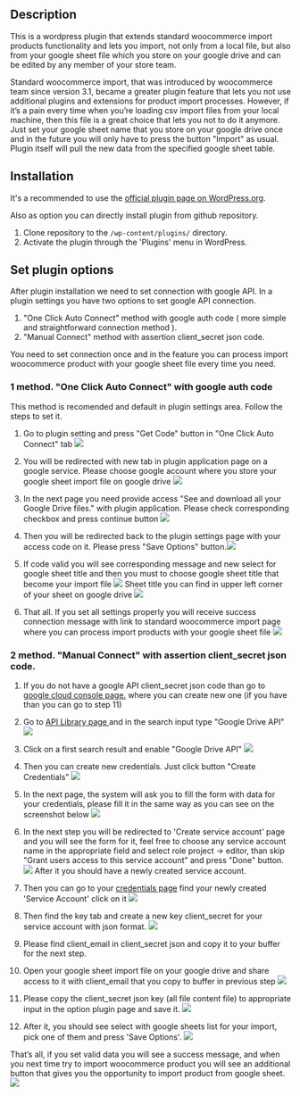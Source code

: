 ## Description

This is a wordpress plugin that extends standard woocommerce import products functionality and lets you import, not only from a local file, but also from your google sheet file which you store on your google drive and can be edited by any member of your store team.

Standard woocommerce import, that was introduced by woocommerce team since version 3.1, became a greater plugin feature that lets you not use additional plugins and extensions for product import processes. However, if it’s a pain every time when you’re loading csv import files from your local machine, then this file is a great choice that lets you not to do it anymore. Just set your google sheet name that you store on your google drive once and in the future you will only have to press the button "Import" as usual. Plugin itself will pull the new data from the specified google sheet table.

## Installation
It's a recommended to use the [official plugin page on WordPress.org](https://wordpress.org/plugins/import-products-from-gsheet-for-woo-importer/).

Also as option you can directly install plugin from github repository.
1. Clone repository to the `/wp-content/plugins/` directory.
2. Activate the plugin through the 'Plugins' menu in WordPress.


## Set plugin options

After plugin installation we need to set connection with google API. In a plugin settings you have two options to set google API connection.
1. "One Click Auto Connect" method with google auth code ( more simple and straightforward connection method ).
2. "Manual Connect" method with assertion client_secret json code.


You need to set connection once and in the feature you can process import woocommerce product with your google sheet file every time you need.

### 1 method. "One Click Auto Connect" with google auth code 

This method is recomended and default in plugin settings area. Follow the steps to set it.

1. Go to plugin setting and press "Get Code" button in "One Click Auto Connect" tab ![](assets/images/screenshot-19.png)

2. You will be redirected with new tab in plugin application page on a google service. Please choose google account where you store your google sheet import file on google drive ![](assets/images/screenshot-13.png)

3. In the next page you need provide access "See and download all your Google Drive files." with plugin application. Please check corresponding checkbox and press continue button ![](assets/images/screenshot-14.png)

4. Then you will be redirected back to the plugin settings page with your access code on it. Please press "Save Options" button.![](assets/images/screenshot-16.png)

5. If code valid you will see corresponding message and new select for google sheet title and then you must to choose google sheet title that become your import file ![](assets/images/screenshot-17.png) Sheet title you can find in upper left corner of your sheet on google drive ![](assets/images/screenshot-18.png) 

6. That all. If you set all settings properly you will receive success connection message with link to standard woocommerce import page where you can process import products with your google sheet file ![](assets/images/screenshot-20.png)


### 2 method. "Manual Connect" with assertion client_secret json code.

1. If you do not have a google API client_secret json code than go to [google cloud console page.](https://console.developers.google.com) where you can create new one (if you have than you can go to step 11)


2. Go to [API Library page ](https://console.cloud.google.com/apis/library) and in the search input type "Google Drive API" ![](assets/images/screenshot-2.png) 


3. Click on a first search result and enable "Google Drive API" ![](assets/images/screenshot-3.png)


4. Then you can create new credentials.  Just click button "Create Сredentials" ![](assets/images/screenshot-5.png)


5. In the next page, the system  will ask you to fill the form with data for your credentials, please fill it in the same way as you can see on the screenshot below ![](assets/images/screenshot-6.png)


6. In the next step you will be redirected to 'Create service account' page and you will see the form for it, feel free to choose any service account name in the appropriate field and select role project -> editor, than skip "Grant users access to this service account" and press "Done" button. ![](assets/images/screenshot-7.png) After it you should have a newly created service account.


7. Then you can go to your [credentials page](https://console.cloud.google.com/apis/credentials) find your newly created 'Service Account' click on it ![](assets/images/screenshot-8.png)


8. Then find the key tab and create a new key client_secret for your service account with json format. ![](assets/images/screenshot-9.png)


9. Please find client_email in client_secret json and copy it to your buffer for the next step.


10. Open your google sheet import file on your google drive and share access to it with client_email that you copy to buffer in previous step ![](assets/images/screenshot-10.png)


11. Please copy the client_secret json key (all file content file) to appropriate input in the option plugin page and save it. ![](assets/images/screenshot-11.png)


12. After it, you should see select with google sheets list for your import, pick one of them and press 'Save Options'. ![](assets/images/screenshot-12.png)


That’s all, if you set valid data you will see a success message, and when you next time try to import woocommerce product you will see an additional button that gives you the opportunity to import product from google sheet. ![](assets/images/screenshot-4.png)
